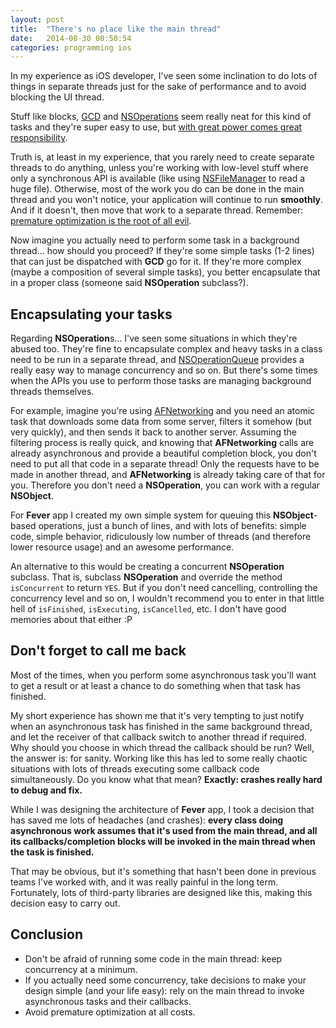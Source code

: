 ```yaml
---
layout: post
title:  "There's no place like the main thread"
date:   2014-08-30 00:50:54
categories: programming ios
---
```


In my experience as iOS developer, I've seen some inclination to do lots of things in separate threads just for the sake of performance and to avoid blocking the UI thread.

Stuff like blocks, [GCD](http://en.wikipedia.org/wiki/Grand_Central_Dispatch) and [NSOperations](https://developer.apple.com/library/mac/documentation/Cocoa/Reference/NSOperation_class/Reference/Reference.html) seem really neat for this kind of tasks and they're super easy to use, but [with great power comes great responsibility](http://en.wikipedia.org/wiki/Uncle_Ben#.22With_great_power_comes_great_responsibility.22).

<!--more-->

Truth is, at least in my experience, that you rarely need to create separate threads to do anything, unless you're working with low-level stuff where only a synchronous API is available (like using [NSFileManager](https://developer.apple.com/library/mac/documentation/Cocoa/Reference/Foundation/Classes/NSFileManager_Class/Reference/Reference.html) to read a huge file). Otherwise, most of the work you do can be done in the main thread and you won't notice, your application will continue to run **smoothly**. And if it doesn't, then move that work to a separate thread. Remember: [premature optimization is the root of all evil](tttp://c2.com/cgi/wiki?PrematureOptimization).

Now imagine you actually need to perform some task in a background thread… how should you proceed? If they're some simple tasks (1-2 lines) that can just be dispatched with **GCD** go for it. If they're more complex (maybe a composition of several simple tasks), you better encapsulate that in a proper class (someone said **NSOperation** subclass?).

## Encapsulating your tasks

Regarding **NSOperation**s… I've seen some situations in which they're abused too. They're fine to encapsulate complex and heavy tasks in a class need to be run in a separate thread, and [NSOperationQueue](https://developer.apple.com/library/mac/documentation/Cocoa/Reference/NSOperationQueue_class/Reference/Reference.html) provides a really easy way to manage concurrency and so on. But there's some times when the APIs you use to perform those tasks are managing background threads themselves.

For example, imagine you're using [AFNetworking](https://github.com/AFNetworking/AFNetworking) and you need an atomic task that downloads some data from some server, filters it somehow (but very quickly), and then sends it back to another server. Assuming the filtering process is really quick, and knowing that **AFNetworking** calls are already asynchronous and provide a beautiful completion block, you don't need to put all that code in a separate thread! Only the requests have to be made in another thread, and **AFNetworking** is already taking care of that for you. Therefore you don't need a **NSOperation**, you can work with a regular **NSObject**.

For **Fever** app I created my own simple system for queuing this **NSObject**-based operations, just a bunch of lines, and with lots of benefits: simple code, simple behavior, ridiculously low number of threads (and therefore lower resource usage) and an awesome performance.

An alternative to this would be creating a concurrent **NSOperation** subclass. That is, subclass **NSOperation** and override the method `isConcurrent` to return `YES`. But if you don't need cancelling, controlling the concurrency level and so on, I wouldn't recommend you to enter in that little hell of `isFinished`, `isExecuting`, `isCancelled`, etc. I don't have good memories about that either :P

## Don't forget to call me back

Most of the times, when you perform some asynchronous task you'll want to get a result or at least a chance to do something when that task has finished.

My short experience has shown me that it's very tempting to just notify when an asynchronous task has finished in the same background thread, and let the receiver of that callback switch to another thread if required. Why should you choose in which thread the callback should be run? Well, the answer is: for sanity. Working like this has led to some really chaotic situations with lots of threads executing some callback code simultaneously. Do you know what that mean? **Exactly: crashes really hard to debug and fix.**

While I was designing the architecture of **Fever** app, I took a decision that has saved me lots of headaches (and crashes): **every class doing asynchronous work assumes that it's used from the main thread, and all its callbacks/completion blocks will be invoked in the main thread when the task is finished.**

That may be obvious, but it's something that hasn't been done in previous teams I've worked with, and it was really painful in the long term. Fortunately, lots of third-party libraries are designed like this, making this decision easy to carry out.

## Conclusion

- Don't be afraid of running some code in the main thread: keep concurrency at a minimum.
- If you actually need some concurrency, take decisions to make your design simple (and your life easy): rely on the main thread to invoke asynchronous tasks and their callbacks.
- Avoid premature optimization at all costs.

